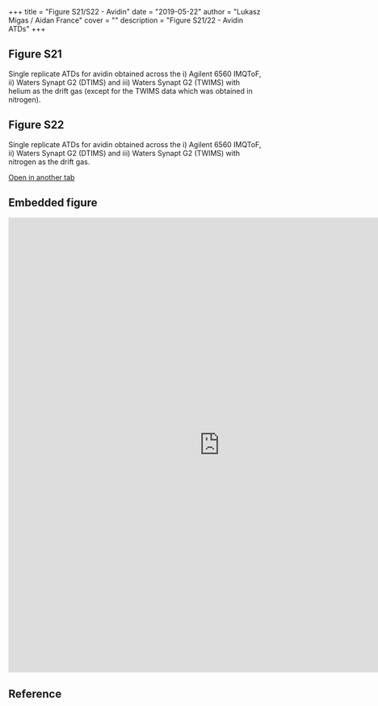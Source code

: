 +++
title = "Figure S21/S22 - Avidin"
date = "2019-05-22"
author = "Lukasz Migas / Aidan France"
cover = ""
description = "Figure S21/22 - Avidin ATDs"
+++

## Figure S21

Single replicate ATDs for avidin obtained across the i) Agilent 6560 IMQToF, ii) Waters Synapt G2 (DTIMS) and iii) Waters Synapt G2 (TWIMS) with helium as the drift gas (except for the TWIMS data which was obtained in nitrogen).

## Figure S22

Single replicate ATDs for avidin obtained across the i) Agilent 6560 IMQToF, ii) Waters Synapt G2 (DTIMS) and iii) Waters Synapt G2 (TWIMS) with nitrogen as the drift gas. 
 

[Open in another tab](https://france-ccs-2019.netlify.com/assets/AVI_S21&S22.html)

## Embedded figure

<iframe
    width="835"
    frameborder="0"
    height="900"
    src="https://france-ccs-2019.netlify.com/assets/AVI_S21&S22.html"
    style="background: #FFFFFF;"
></iframe>

## Reference
